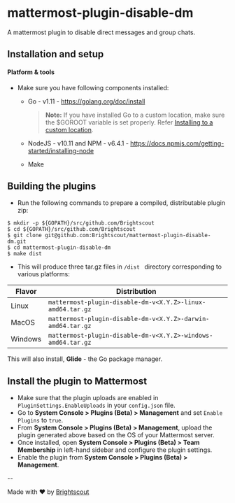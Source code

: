 # mattermost-plugin-disable-dm
A mattermost plugin to disable direct messages and group chats.

## Installation and setup
#### Platform & tools
- Make sure you have following components installed:

  * Go - v1.11 - https://golang.org/doc/install
    > **Note:** If you have installed Go to a custom location, make sure the $GOROOT variable is set properly. Refer [Installing to a custom location](https://golang.org/doc/install#install).

  * NodeJS - v10.11 and NPM - v6.4.1 - https://docs.npmjs.com/getting-started/installing-node

  * Make


## Building the plugins
- Run the following commands to prepare a compiled, distributable plugin zip:

```
$ mkdir -p ${GOPATH}/src/github.com/Brightscout
$ cd ${GOPATH}/src/github.com/Brightscout
$ git clone git@github.com:Brightscout/mattermost-plugin-disable-dm.git
$ cd mattermost-plugin-disable-dm
$ make dist
```


- This will produce three tar.gz files in `/dist ` directory corresponding to various platforms:

| Flavor  | Distribution |
|-------- | ------------ |
| Linux   | `mattermost-plugin-disable-dm-v<X.Y.Z>-linux-amd64.tar.gz`   |
| MacOS   | `mattermost-plugin-disable-dm-v<X.Y.Z>-darwin-amd64.tar.gz`  |
| Windows | `mattermost-plugin-disable-dm-v<X.Y.Z>-windows-amd64.tar.gz` |

This will also install, **Glide** - the Go package manager.

## Install the plugin to Mattermost
- Make sure that the plugin uploads are enabled in `PluginSettings.EnableUploads` in your `config.json` file.
- Go to **System Console > Plugins (Beta) > Management** and set `Enable Plugins` to `true`.
- From **System Console > Plugins (Beta) > Management**, upload the plugin generated above based on the OS of your Mattermost server.
- Once installed, open **System Console > Plugins (Beta) > Team Membership** in left-hand sidebar and configure the plugin settings.
- Enable the plugin from **System Console > Plugins (Beta) > Management**.

--

Made with &#9829; by [Brightscout](http://www.brightscout.com)
